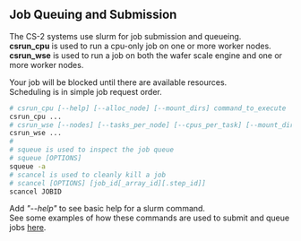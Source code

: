 ## Job Queuing and Submission
The CS-2 systems use slurm for job submission and queueing.<br>
**csrun_cpu** is used to run a cpu-only job on one or more worker nodes.<br>
**csrun_wse** is used to run a job on both the wafer scale engine and one or more worker nodes.

Your job will be blocked until there are available resources.<br>
Scheduling is in simple job request order.
```bash
# csrun_cpu [--help] [--alloc_node] [--mount_dirs] command_to_execute
csrun_cpu ...
# csrun_wse [--nodes] [--tasks_per_node] [--cpus_per_task] [--mount_dirs] command_for_cs_execution
csrun_wse ...
#
# squeue is used to inspect the job queue
# squeue [OPTIONS]
squeue -a
# scancel is used to cleanly kill a job
# scancel [OPTIONS] [job_id[_array_id][.step_id]]
scancel JOBID
```

Add *"--help"* to see basic help for a slurm command.<br>
See some examples of how these commands are used to submit and queue jobs [here](Steps-to-run-a-model-or-program.md).

